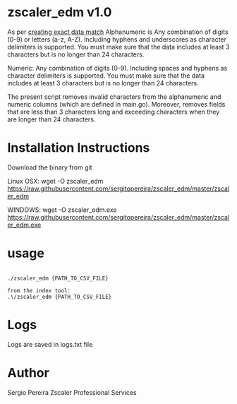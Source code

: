 # zscaler_edm v1.0
As per [ creating exact data match](https://help.zscaler.com/zia/creating-exact-data-match-template)
Alphanumeric is Any combination of digits (0-9) or letters (a-z, A-Z). Including hyphens and underscores as character delimiters is supported. You must make sure that the data includes at least 3 characters but is no longer than 24 characters. 

Numeric: Any combination of digits (0-9). Including spaces and hyphens as character delimiters is supported. You must make sure that the data includes at least 3 characters but is no longer than 24 characters.

The present script removes invalid characters from the alphanumeric and numeric columns (which are defined in main.go). Moreover, removes fields that are less than 3 characters long and exceeding characters when they are longer than 24 characters.



# Installation Instructions

Download the binary from git

Linux OSX: 
wget -O zscaler_edm https://raw.githubusercontent.com/sergitopereira/zscaler_edm/master/zscaler_edm

WINDOWS:
wget -O zscaler_edm.exe https://raw.githubusercontent.com/sergitopereira/zscaler_edm/master/zscaler_edm.exe


# usage
```golang

./zscaler_edm {PATH_TO_CSV_FILE}

from the index tool:
.\/zscaler_edm {PATH_TO_CSV_FILE}

```
# Logs

Logs are saved in logs.txt file

# Author 
Sergio Pereira 
Zscaler Professional Services


